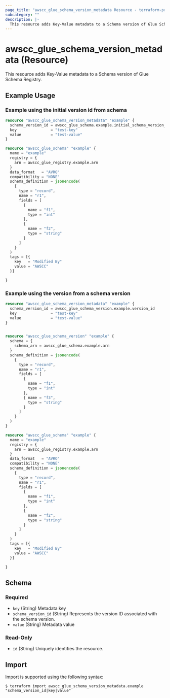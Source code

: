 ```yaml
---
page_title: "awscc_glue_schema_version_metadata Resource - terraform-provider-awscc"
subcategory: ""
description: |-
  This resource adds Key-Value metadata to a Schema version of Glue Schema Registry.
---
```


# awscc_glue_schema_version_metadata (Resource)

This resource adds Key-Value metadata to a Schema version of Glue Schema Registry.

## Example Usage

### Example using the initial version id from schema

```terraform
resource "awscc_glue_schema_version_metadata" "example" {
  schema_version_id = awscc_glue_schema.example.initial_schema_version_id
  key               = "test-key"
  value             = "test-value"
}

resource "awscc_glue_schema" "example" {
  name = "example"
  registry = {
    arn = awscc_glue_registry.example.arn
  }
  data_format   = "AVRO"
  compatibility = "NONE"
  schema_definition = jsonencode(
    {
      type = "record",
      name = "r1",
      fields = [
        {
          name = "f1",
          type = "int"
        },
        {
          name = "f2",
          type = "string"
        }
      ]
    }
  )
  tags = [{
    key   = "Modified By"
    value = "AWSCC"
  }]

}
```

### Example using the version from a schema version

```terraform
resource "awscc_glue_schema_version_metadata" "example" {
  schema_version_id = awscc_glue_schema_version.example.version_id
  key               = "test-key"
  value             = "test-value"
}


resource "awscc_glue_schema_version" "example" {
  schema = {
    schema_arn = awscc_glue_schema.example.arn
  }
  schema_definition = jsonencode(
    {
      type = "record",
      name = "r1",
      fields = [
        {
          name = "f1",
          type = "int"
        },
        { name = "f3",
          type = "string"
        }
      ]
    }
  )
}

resource "awscc_glue_schema" "example" {
  name = "example"
  registry = {
    arn = awscc_glue_registry.example.arn
  }
  data_format   = "AVRO"
  compatibility = "NONE"
  schema_definition = jsonencode(
    {
      type = "record",
      name = "r1",
      fields = [
        {
          name = "f1",
          type = "int"
        },
        {
          name = "f2",
          type = "string"
        }
      ]
    }
  )
  tags = [{
    key   = "Modified By"
    value = "AWSCC"
  }]

}
```

<!-- schema generated by tfplugindocs -->
## Schema

### Required

- `key` (String) Metadata key
- `schema_version_id` (String) Represents the version ID associated with the schema version.
- `value` (String) Metadata value

### Read-Only

- `id` (String) Uniquely identifies the resource.

## Import

Import is supported using the following syntax:

```shell
$ terraform import awscc_glue_schema_version_metadata.example "schema_version_id|key|value"
```